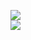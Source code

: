 [![](https://img.shields.io/badge/Made%20With-Github%20Spray-lightgrey.svg?style=for-the-badge&logo=github)](https://github.com/Annihil/github-spray#9896)  
[![](https://i.imgur.com/2DrTn0Z.gif)](https://github.com/Annihil/github-spray)
